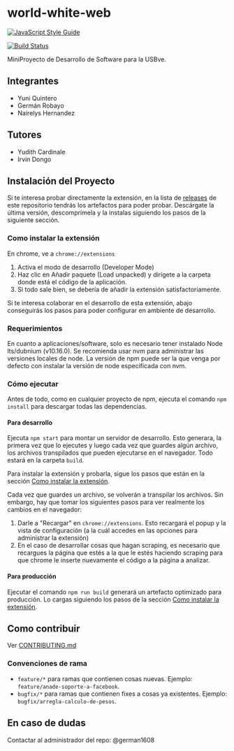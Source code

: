 # world-white-web

[![JavaScript Style Guide](https://cdn.rawgit.com/standard/standard/master/badge.svg)](https://github.com/standard/standard)

[![Build Status](https://travis-ci.com/german1608/world-white-web.svg?token=aqTuGezTjtpGskdvd7vs&branch=master)](https://travis-ci.com/german1608/world-white-web)

MiniProyecto de Desarrollo de Software para la USBve.


## Integrantes

* Yuni Quintero
* Germán Robayo
* Nairelys Hernandez

## Tutores

* Yudith Cardinale
* Irvin Dongo

## Instalación del Proyecto

Si te interesa probar directamente la extensión, en la lista de [releases](https://github.com/World-White-Web/www-front-end/releases) de este repositorio tendrás los artefactos para poder probar. Descárgate la última versión, descomprímela y la instalas siguiendo los pasos de la siguiente sección.

### Como instalar la extensión

En chrome, ve a `chrome://extensions`

1. Activa el modo de desarrollo (Developer Mode)
2. Haz clic en Añadir paquete (Load unpacked) y dirígete a la carpeta donde está el código de la aplicación.
3. Si todo sale bien, se debería de añadir la extensión satisfactoriamente.

Si te interesa colaborar en el desarrollo de esta extensión, abajo conseguirás los pasos para poder configurar en ambiente de desarrollo.

### Requerimientos

En cuanto a aplicaciones/software, solo es necesario tener instalado Node lts/dubnium (v10.16.0). Se recomienda usar nvm para administrar las versiones locales de node. La versión de npm puede ser la que venga por defecto con instalar la versión de node especificada con nvm.

### Cómo ejecutar

Antes de todo, como en cualquier proyecto de npm, ejecuta el comando `npm install` para descargar todas las dependencias.

#### Para desarrollo

Ejecuta `npm start` para montar un servidor de desarrollo. Esto generara, la primera vez que lo ejecutes y luego cada vez que guardes algún archivo, los archivos transpilados que pueden ejecutarse en el navegador. Todo estará en la carpeta `build`.

Para instalar la extensión y probarla, sigue los pasos que están en la sección [Como instalar la extensión](#./como-instalar-la-extensión).

Cada vez que guardes un archivo, se volverán a transpilar los archivos. Sin embargo, hay que tomar los siguientes pasos para ver realmente los cambios en el navegador:

1. Darle a "Recargar" en `chrome://extensions`. Esto recargará el popup y la vista de configuración (a la cuál accedes en las opciones para administrar la extensión)
2. En el caso de desarrollar cosas que hagan scraping, es necesario que recargues la página que estés a la que le estés haciendo scraping para que chrome le inserte nuevamente el código a la página a analizar.

#### Para producción

Ejecutar el comando `npm run build` generará un artefacto optimizado para producción. Lo cargas siguiendo los pasos de la sección [Como instalar la extensión](#./como-instalar-la-extensión).

## Como contribuir

Ver [CONTRIBUTING.md](./CONTRIBUTING.md)

### Convenciones de rama

* `feature/*` para ramas que contienen cosas nuevas. Ejemplo: `feature/anade-soporte-a-facebook`.
* `bugfix/*` para ramas que contienen fixes a cosas ya existentes. Ejemplo: `bugfix/arregla-calculo-de-pesos`.


## En caso de dudas

Contactar al administrador del repo: @german1608
